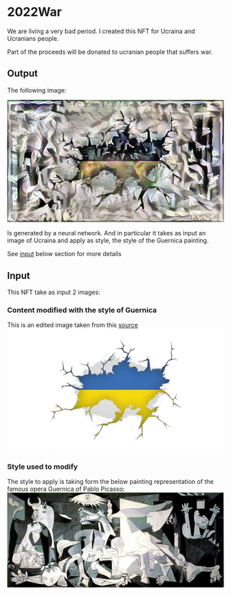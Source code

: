 # 2022War
We are living a very bad period. I created this NFT for Ucraina and Ucranians people.

Part of the proceeds will be donated to ucranian people that suffers war.

## Output

The following image:

![2022War](./resources/ucraina/out.png)

Is generated by a neural network. And in particular it takes as input an image of Ucraina and apply as style, the style of the Guernica painting.

See [input](#input) below section for more details

## Input
This NFT take as input 2 images:

### Content modified with the style of Guernica
This is an edited image taken from this [source](https://www.true-news.it/wp-content/uploads/2022/02/Cosa-succede-Russia-vince-contro-Ucraina.jpg)
![ucraina](./resources/ucraina/content.png)

### Style used to modify
The style to apply is taking form the below painting representation of the famous opera Guernica of Pablo Picasso:
![guernica](./resources/ucraina/style.jpg)